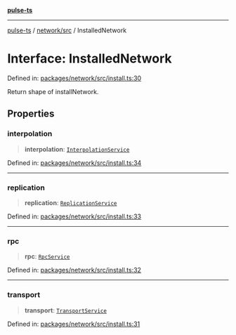 [**pulse-ts**](../../../README.md)

***

[pulse-ts](../../../README.md) / [network/src](../README.md) / InstalledNetwork

# Interface: InstalledNetwork

Defined in: [packages/network/src/install.ts:30](https://github.com/jlehett/pulse-ts/blob/d786433c7cb88fe7c30a7029f46dff58815931cc/packages/network/src/install.ts#L30)

Return shape of installNetwork.

## Properties

### interpolation

> **interpolation**: [`InterpolationService`](../classes/InterpolationService.md)

Defined in: [packages/network/src/install.ts:34](https://github.com/jlehett/pulse-ts/blob/d786433c7cb88fe7c30a7029f46dff58815931cc/packages/network/src/install.ts#L34)

***

### replication

> **replication**: [`ReplicationService`](../classes/ReplicationService.md)

Defined in: [packages/network/src/install.ts:33](https://github.com/jlehett/pulse-ts/blob/d786433c7cb88fe7c30a7029f46dff58815931cc/packages/network/src/install.ts#L33)

***

### rpc

> **rpc**: [`RpcService`](../classes/RpcService.md)

Defined in: [packages/network/src/install.ts:32](https://github.com/jlehett/pulse-ts/blob/d786433c7cb88fe7c30a7029f46dff58815931cc/packages/network/src/install.ts#L32)

***

### transport

> **transport**: [`TransportService`](../classes/TransportService.md)

Defined in: [packages/network/src/install.ts:31](https://github.com/jlehett/pulse-ts/blob/d786433c7cb88fe7c30a7029f46dff58815931cc/packages/network/src/install.ts#L31)
